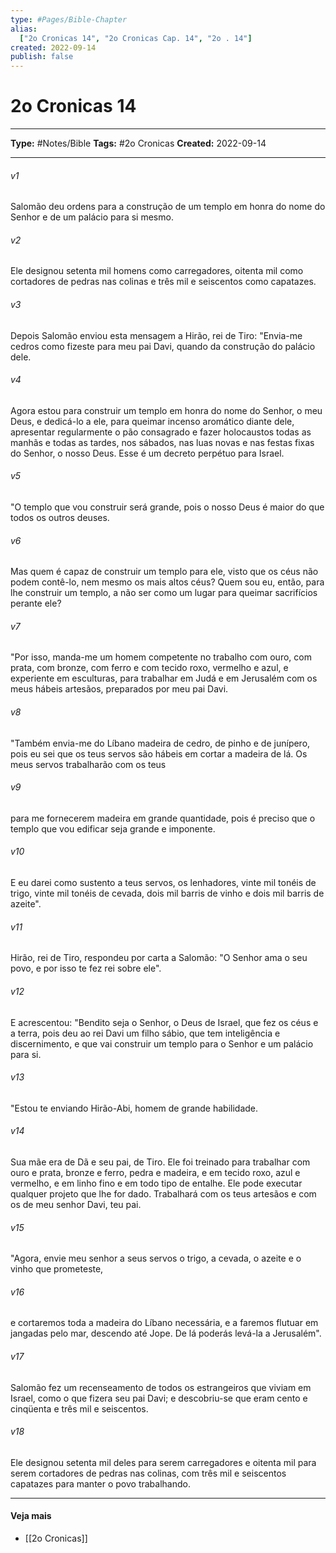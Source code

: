 ```yaml
---
type: #Pages/Bible-Chapter
alias:
  ["2o Cronicas 14", "2o Cronicas Cap. 14", "2o . 14"]
created: 2022-09-14
publish: false
---
```


# 2o Cronicas 14

---

**Type:** #Notes/Bible
**Tags:** #2o Cronicas
**Created:** 2022-09-14

---

###### v1
Salomão deu ordens para a construção de um templo em honra do nome do Senhor e de um palácio para si mesmo.
###### v2
Ele designou setenta mil homens como carregadores, oitenta mil como cortadores de pedras nas colinas e três mil e seiscentos como capatazes.
###### v3
Depois Salomão enviou esta mensagem a Hirão, rei de Tiro: "Envia-me cedros como fizeste para meu pai Davi, quando da construção do palácio dele.
###### v4
Agora estou para construir um templo em honra do nome do Senhor, o meu Deus, e dedicá-lo a ele, para queimar incenso aromático diante dele, apresentar regularmente o pão consagrado e fazer holocaustos todas as manhãs e todas as tardes, nos sábados, nas luas novas e nas festas fixas do Senhor, o nosso Deus. Esse é um decreto perpétuo para Israel.
###### v5
"O templo que vou construir será grande, pois o nosso Deus é maior do que todos os outros deuses.
###### v6
Mas quem é capaz de construir um templo para ele, visto que os céus não podem contê-lo, nem mesmo os mais altos céus? Quem sou eu, então, para lhe construir um templo, a não ser como um lugar para queimar sacrifícios perante ele?
###### v7
"Por isso, manda-me um homem competente no trabalho com ouro, com prata, com bronze, com ferro e com tecido roxo, vermelho e azul, e experiente em esculturas, para trabalhar em Judá e em Jerusalém com os meus hábeis artesãos, preparados por meu pai Davi.
###### v8
"Também envia-me do Líbano madeira de cedro, de pinho e de junípero, pois eu sei que os teus servos são hábeis em cortar a madeira de lá. Os meus servos trabalharão com os teus
###### v9
para me fornecerem madeira em grande quantidade, pois é preciso que o templo que vou edificar seja grande e imponente.
###### v10
E eu darei como sustento a teus servos, os lenhadores, vinte mil tonéis de trigo, vinte mil tonéis de cevada, dois mil barris de vinho e dois mil barris de azeite".
###### v11
Hirão, rei de Tiro, respondeu por carta a Salomão: "O Senhor ama o seu povo, e por isso te fez rei sobre ele".
###### v12
E acrescentou: "Bendito seja o Senhor, o Deus de Israel, que fez os céus e a terra, pois deu ao rei Davi um filho sábio, que tem inteligência e discernimento, e que vai construir um templo para o Senhor e um palácio para si.
###### v13
"Estou te enviando Hirão-Abi, homem de grande habilidade.
###### v14
Sua mãe era de Dã e seu pai, de Tiro. Ele foi treinado para trabalhar com ouro e prata, bronze e ferro, pedra e madeira, e em tecido roxo, azul e vermelho, e em linho fino e em todo tipo de entalhe. Ele pode executar qualquer projeto que lhe for dado. Trabalhará com os teus artesãos e com os de meu senhor Davi, teu pai.
###### v15
"Agora, envie meu senhor a seus servos o trigo, a cevada, o azeite e o vinho que prometeste,
###### v16
e cortaremos toda a madeira do Líbano necessária, e a faremos flutuar em jangadas pelo mar, descendo até Jope. De lá poderás levá-la a Jerusalém".
###### v17
Salomão fez um recenseamento de todos os estrangeiros que viviam em Israel, como o que fizera seu pai Davi; e descobriu-se que eram cento e cinqüenta e três mil e seiscentos.
###### v18
Ele designou setenta mil deles para serem carregadores e oitenta mil para serem cortadores de pedras nas colinas, com três mil e seiscentos capatazes para manter o povo trabalhando.


---

#### Veja mais

- [[2o Cronicas]]
